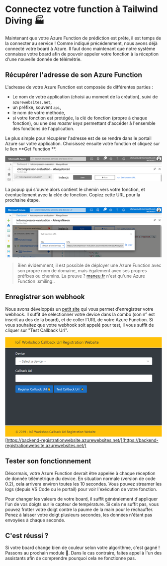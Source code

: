 # Connectez votre function à Tailwind Diving 🏭

Maintenant que votre Azure Function de prédiction est prête, il est temps de la connecter au service !
Comme indiqué précédemment, nous avons déjà connecté votre board à Azure. Il faut donc maintenant
que notre système connaisse votre board afin de pouvoir appeler votre fonction à la réception
d'une nouvelle donnée de télémétrie.


## Récupérer l'adresse de son Azure Function

L'adresse de votre Azure Function est composée de différentes parties : 
- Le nom de votre application (choisi au moment de la création), suivi de `azurewebsites.net`,
- un préfixe, souvent `api`,
- le nom de votre méthode,
- si votre fonction est protégée, la clé de fonction (propre à chaque fonction), ou une des _master keys_ permettant 
d'accéder à l'ensemble des fonctions de l'application.

Le plus simple pour récupérer l'adresse est de se rendre dans le portail Azure sur votre application. Choisissez ensuite
votre fonction et cliquez sur le lien **Get Function **.

![](img/function-connect-01.png)

La popup qui s'ouvre alors contient le chemin vers votre fonction, et éventuellement avec la clée de fonction. Copiez
cette URL pour la prochaine étape.

![](img/function-connect-02.png)

> Bien évidemment, il est possible de déployer une Azure Function avec son propre nom de domaine, mais également
> avec ses propres préfixes ou chemins. La preuve ? [maneu.fr](https://www.maneu.fr/?wt.mc_id=blinkingcompressor-github-chmaneu)
> n'est qu'une Azure Function :smiling:.

## Enregistrer son webhook

Nous avons développés un [petit site](https://backend-registrationwebsite.azurewebsites.net/) qui vous permet d'enregistrer votre webhook. Il suffit
de sélectionner votre device dans la combo (son n° est inscrit au dos de la board), et de coller l'URL de votre
Azure Function. Si vous souhaitez que votre webhook soit appelé pour test, il vous suffit de cliquer sur
"Test Callback Url".

![](img/connector.png)
[https://backend-registrationwebsite.azurewebsites.net/](https://backend-registrationwebsite.azurewebsites.net/)

## Tester son fonctionnement

Désormais, votre Azure Function devrait être appelée à chaque réception de donnée télémétrique du device. En situation normale
(version de code 0.2), cela arrivera environ toutes les 10 secondes. Vous pouvez streamer les logs (depuis VS Code ou 
le portail) pour voir l'exécution de votre fonction. 

Pour changer les valeurs de votre board, il suffit généralement d'appliquer l'un de vos doigts sur le capteur de température.
Si cela ne suffit pas, vous pouvez frotter votre doigt contre la paume de la main pour le réchauffer.
Penez à laisser votre doigt plusieurs secondes, les données n'étant pas envoyées à chaque seconde.

## C'est réussi ?

Si votre board change bien de couleur selon votre algorithme, c'est gagné ! Passons au prochain module 🚀.
Dans le cas contraire, faites appel à l'un des assistants afin de comprendre pourquoi cela ne fonctionne pas.